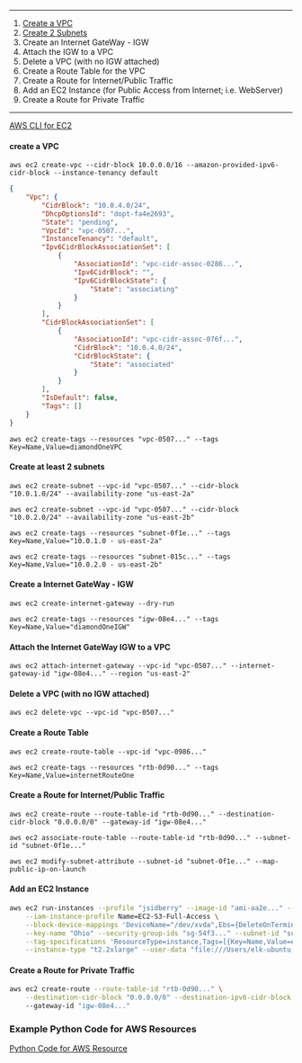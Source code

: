 -------------------------------------------
1. [Create a VPC](https://github.com/jsidberry/general-notes/blob/master/aws.md#create-a-vpc)
2. [Create 2 Subnets](https://github.com/jsidberry/general-notes/blob/master/aws.md#create-2-subnets)
3. Create an Internet GateWay - IGW
4. Attach the IGW to a VPC
5. Delete a VPC (with no IGW attached)
6. Create a Route Table for the VPC
7. Create a Route for Internet/Public Traffic
8. Add an EC2 Instance (for Public Access from Internet; i.e. WebServer)
9. Create a Route for Private Traffic
-------------------------------------------

[AWS CLI for EC2](https://docs.aws.amazon.com/cli/latest/reference/ec2/index.html#cli-aws-ec2)


####  create a VPC
`aws ec2 create-vpc --cidr-block 10.0.0.0/16 --amazon-provided-ipv6-cidr-block --instance-tenancy default`
```json
{
    "Vpc": {
        "CidrBlock": "10.0.4.0/24",
        "DhcpOptionsId": "dopt-fa4e2693",
        "State": "pending",
        "VpcId": "vpc-0507...",
        "InstanceTenancy": "default",
        "Ipv6CidrBlockAssociationSet": [
            {
                "AssociationId": "vpc-cidr-assoc-0286...",
                "Ipv6CidrBlock": "",
                "Ipv6CidrBlockState": {
                    "State": "associating"
                }
            }
        ],
        "CidrBlockAssociationSet": [
            {
                "AssociationId": "vpc-cidr-assoc-076f...",
                "CidrBlock": "10.0.4.0/24",
                "CidrBlockState": {
                    "State": "associated"
                }
            }
        ],
        "IsDefault": false,
        "Tags": []
    }
}
```
`aws ec2 create-tags --resources "vpc-0507..." --tags Key=Name,Value=diamondOneVPC`

#### Create at least 2 subnets
`aws ec2 create-subnet --vpc-id "vpc-0507..." --cidr-block "10.0.1.0/24" --availability-zone "us-east-2a"`

`aws ec2 create-subnet --vpc-id "vpc-0507..." --cidr-block "10.0.2.0/24" --availability-zone "us-east-2b"`

`aws ec2 create-tags --resources "subnet-0f1e..." --tags Key=Name,Value="10.0.1.0 - us-east-2a"`

`aws ec2 create-tags --resources "subnet-015c..." --tags Key=Name,Value="10.0.2.0 - us-east-2b"`


#### Create a Internet GateWay - IGW
`aws ec2 create-internet-gateway --dry-run`

`aws ec2 create-tags --resources "igw-08e4..." --tags Key=Name,Value="diamondOneIGW"`


#### Attach the Internet GateWay IGW to a VPC 
`aws ec2 attach-internet-gateway --vpc-id "vpc-0507..." --internet-gateway-id "igw-08e4..." --region "us-east-2"`


#### Delete a VPC (with no IGW attached)
`aws ec2 delete-vpc --vpc-id "vpc-0507..."`


#### Create a Route Table
`aws ec2 create-route-table --vpc-id "vpc-0986..."`

`aws ec2 create-tags --resources "rtb-0d90..." --tags Key=Name,Value=internetRouteOne`

#### Create a Route for Internet/Public Traffic
`aws ec2 create-route --route-table-id "rtb-0d90..." --destination-cidr-block "0.0.0.0/0" --gateway-id "igw-08e4..."`

`aws ec2 associate-route-table --route-table-id "rtb-0d90..." --subnet-id "subnet-0f1e..."`

`aws ec2 modify-subnet-attribute --subnet-id "subnet-0f1e..." --map-public-ip-on-launch`


#### Add an EC2 Instance
```bash
aws ec2 run-instances --profile "jsidberry" --image-id "ami-aa2e..." --count 1 \
	--iam-instance-profile Name=EC2-S3-Full-Access \
	--block-device-mappings 'DeviceName="/dev/xvda",Ebs={DeleteOnTermination=true,VolumeSize=30,VolumeType=gp2}' \
	--key-name "Ohio" --security-group-ids "sg-54f3..." --subnet-id "subnet-b9a3..." \
	--tag-specifications 'ResourceType=instance,Tags=[{Key=Name,Value=elk-ubuntu-1}]' \
	--instance-type "t2.2xlarge" --user-data "file:///Users/elk-ubuntu.sh"
```

#### Create a Route for Private Traffic
```bash
aws ec2 create-route --route-table-id "rtb-0d90..." \
	--destination-cidr-block "0.0.0.0/0" --destination-ipv6-cidr-block "::/0" \ 
	--gateway-id "igw-08e4..."
```

### Example Python Code for AWS Resources
[Python Code for AWS Resource](https://github.com/awsdocs/aws-doc-sdk-examples)
